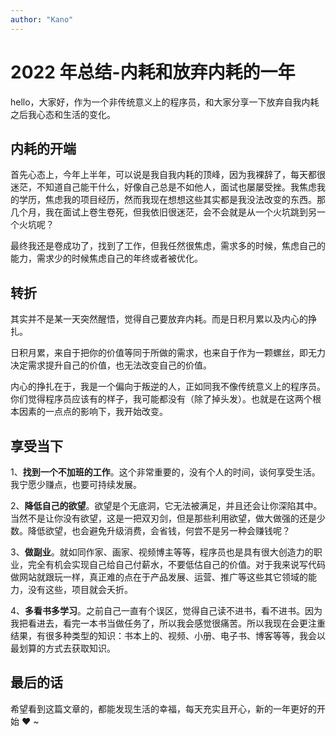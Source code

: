 ```yaml
---
author: "Kano"
---
```

# 2022 年总结-内耗和放弃内耗的一年

<!-- <VideoLink bvId="BV1Wx4y1375J">小程序员内耗与放弃内耗的一年，2022 年终总结 B 站视频传送门</VideoLink> -->

hello，大家好，作为一个非传统意义上的程序员，和大家分享一下放弃自我内耗之后我心态和生活的变化。

## 内耗的开端

首先心态上，今年上半年，可以说是我自我内耗的顶峰，因为我裸辞了，每天都很迷茫，不知道自己能干什么，好像自己总是不如他人，面试也屡屡受挫。我焦虑我的学历，焦虑我的项目经历，然而我现在想想这些其实都是我没法改变的东西。那几个月，我在面试上卷生卷死，但我依旧很迷茫，会不会就是从一个火坑跳到另一个火坑呢？

最终我还是卷成功了，找到了工作，但我任然很焦虑，需求多的时候，焦虑自己的能力，需求少的时候焦虑自己的年终或者被优化。

## 转折

其实并不是某一天突然醒悟，觉得自己要放弃内耗。而是日积月累以及内心的挣扎。

日积月累，来自于把你的价值等同于所做的需求，也来自于作为一颗螺丝，即无力决定需求提升自己的价值，也无法改变自己的价值。

内心的挣扎在于，我是一个偏向于叛逆的人，正如同我不像传统意义上的程序员。你们觉得程序员应该有的样子，我可能都没有（除了掉头发）。也就是在这两个根本因素的一点点的影响下，我开始改变。

## 享受当下

1、**找到一个不加班的工作**。这个非常重要的，没有个人的时间，谈何享受生活。我宁愿少赚点，也要可持续发展。

2、**降低自己的欲望**。欲望是个无底洞，它无法被满足，并且还会让你深陷其中。当然不是让你没有欲望，这是一把双刃剑，但是那些利用欲望，做大做强的还是少数。降低欲望，也会避免升级消费，会省钱，何尝不是另一种会赚钱呢？

3、**做副业**。就如同作家、画家、视频博主等等，程序员也是具有很大创造力的职业，完全有机会实现自己给自己付薪水，不要低估自己的价值。对于我来说写代码做网站就跟玩一样，真正难的点在于产品发展、运营、推广等这些其它领域的能力，没有这些，项目就会夭折。

4、**多看书多学习**。之前自己一直有个误区，觉得自己读不进书，看不进书。因为我把看进去，看完一本书当做任务了，所以我会感觉很痛苦。所以我现在会更注重结果，有很多种类型的知识：书本上的、视频、小册、电子书、博客等等，我会以最划算的方式去获取知识。

## 最后的话

希望看到这篇文章的，都能发现生活的幸福，每天充实且开心，新的一年更好的开始 ❤️ ~
